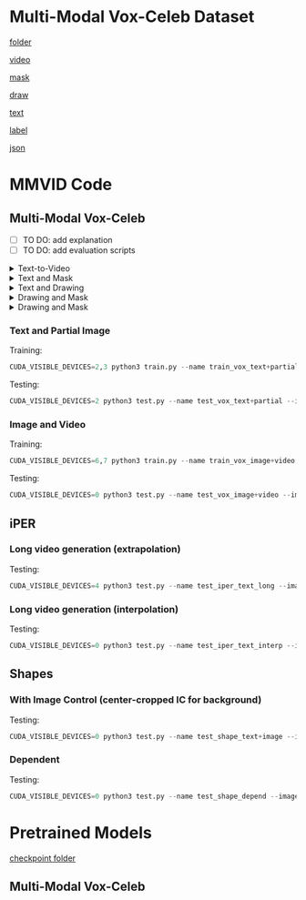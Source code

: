 # Multi-Modal Vox-Celeb Dataset
[folder](https://drive.google.com/drive/folders/18ebgGGTw0610_SRxiu5M3mdJCZqa-O74?usp=sharing)

[video](https://drive.google.com/file/d/1eG4CkNNqEuLz9LCa2XtesNepa9bsa1TP/view?usp=sharing)

[mask](https://drive.google.com/file/d/1Y36Or0pEnLQwn9uyORu9394_EcNpa3gl/view?usp=sharing)

[draw](https://drive.google.com/file/d/15UiX1KtyPPSagLjPhnEpm0ynG8PpMT8u/view?usp=sharing)

[text](https://drive.google.com/file/d/19e-9w-0-5FHwIXJ1CmHSKHli3jVMKkLu/view?usp=sharing)

[label](https://drive.google.com/file/d/1Eta6BrTTtV9vv1Hw05n3qo1uvH-3lB4t/view?usp=sharing)

[json](https://drive.google.com/file/d/1Q-ZxGfhNLlIC0X1cW2riBFZ6cz_3tcjy/view?usp=sharing)

# MMVID Code
## Multi-Modal Vox-Celeb

- [ ] TO DO: add explanation
- [ ] TO DO: add evaluation scripts

<details>
  <summary>Text-to-Video</summary>
  
  #### Training:
    bash scripts/mmvoxceleb/text_to_video/train.sh
  #### Testing:
    bash scripts/mmvoxceleb/text_to_video/test.sh
  #### For Quantitative Evaluation (FVD and PRD):
    bash scripts/mmvoxceleb/text_to_video/evaluation.sh
</details>

<details>
  <summary>Text and Mask</summary>
  
  #### Training:
    bash scripts/mmvoxceleb/text_and_mask/train.sh
  #### Testing:
    bash scripts/mmvoxceleb/text_and_mask/test.sh
  #### For Quantitative Evaluation (FVD and PRD):
    To Add
</details>

<details>
  <summary>Text and Drawing</summary>
  
  #### Training:
    bash scripts/mmvoxceleb/text_and_drawing/train.sh
  #### Testing:
    bash scripts/mmvoxceleb/text_and_drawing/test.sh
  #### For Quantitative Evaluation (FVD and PRD):
    To Add
</details>

<details>
  <summary>Drawing and Mask</summary>
  
  #### Training:
    bash scripts/mmvoxceleb/drawing_and_mask/train.sh
  #### Testing:
    bash scripts/mmvoxceleb/drawing_and_mask/test.sh
  #### For Quantitative Evaluation (FVD and PRD):
    To Add
</details>

<details>
  <summary>Drawing and Mask</summary>
  
  #### Training:
    bash scripts/mmvoxceleb/image_and_mask/train.sh
  #### Testing:
    bash scripts/mmvoxceleb/image_and_mask/test.sh
  #### For Quantitative Evaluation (FVD and PRD):
    To Add
</details>




### Text and Partial Image
Training:
``` python
CUDA_VISIBLE_DEVICES=2,3 python3 train.py --name train_vox_text+partial --image_text_folder data/vox-celeba-alex_v2 --dataset vox --attr_mode image+text_dropout --vc_mode face_8x8 --visual --num_visuals 1 --fullvc --batch_size 20 --text_seq_len 50 --dim 768 --pretrained_transformer openai_clip_visual --iters 200000 --learning_rate 1e-4 --random_resize_crop_lower_ratio 1 --clip_grad_norm 1 --lr_decay --lr_scheduler warmuplr --optimizer adam --weight_decay 0.0 --which_tokenizer simple --use_html --log_every 200 --sample_every 5000 --n_sample 4 --n_per_sample 4 --num_targets 8 --frame_num 8 --frame_step 4 --which_vae vqgan1024 --image_size 128 --beta_rel 0.5 --beta_vid 0.5 --beta_msm 7 --log_root logs --lr_scheduler_warmup 5000 --msm_strategy_prob 7,1,1,1 --msm_bernoulli_prob 0.2,0.2 --vid_strategy_prob 1,1,1,1 --dropout_vc 0.4 --dist_url tcp://localhost:10006 --vae_path pretrained_models/vae_vox.ckpt --cvae_path pretrained_models/cvae_vox.ckpt --rel_no_fully_masked --mask_predict_steps 10 20 30 --mask_predict_steps1 20 
```

Testing:
``` python
CUDA_VISIBLE_DEVICES=2 python3 test.py --name test_vox_text+partial --image_text_folder data/vox-celeba-alex_v2 --dataset vox --attr_mode image+text_dropout --visual --vc_mode face_8x8 --num_visuals 1 --fullvc --text_seq_len 50 --dim 768 --pretrained_transformer openai_clip_visual --which_tokenizer simple --use_html --num_targets 8 --frame_num 8 --frame_step 4 --which_vae vqgan1024 --image_size 128 --log_root logs --use_cvae --iters 20 --batch_size 16 --n_per_sample 4 --n_sample 1 --no_debug --mp_T 20 --dalle_path vox_bert_text+partial_bs20_98k.pt
```

### Image and Video
Training:
``` python
CUDA_VISIBLE_DEVICES=6,7 python3 train.py --name train_vox_image+video --image_text_folder data/vox-celeba-alex_v2 --dataset vox --attr_mode image+video33 --vc_mode face2_8x8 --visual --num_visuals 4 --fullvc --batch_size 32 --text_seq_len 20 --dim 768 --pretrained_transformer openai_clip_visual --iters 200000 --learning_rate 1e-4 --random_resize_crop_lower_ratio 1 --clip_grad_norm 1 --lr_decay --lr_scheduler warmuplr --optimizer adam --weight_decay 0.0 --which_tokenizer simple --use_html --log_every 200 --sample_every 5000 --n_sample 2 --n_per_sample 4 --num_targets 8 --frame_num 8 --frame_step 4 --which_vae vqgan1024 --image_size 128 --beta_rel 0.5 --beta_vid 0.5 --beta_msm 7 --log_root logs --lr_scheduler_warmup 5000 --msm_strategy_prob 7,1,1,1 --msm_bernoulli_prob 0.2,0.2 --vid_strategy_prob 1,1,1,1 --dropout_vc 0.4 --dist_url tcp://localhost:10007 --vae_path pretrained_models/vae_vox.ckpt --cvae_path pretrained_models/cvae_vox.ckpt --rel_no_fully_masked --visual_aug_mode motion_color 
```

Testing:
``` python
CUDA_VISIBLE_DEVICES=0 python3 test.py --name test_vox_image+video --image_text_folder data/vox-celeba-alex_v2 --dataset vox --attr_mode image+video33 --visual --vc_mode face2_8x8 --num_visuals 4 --fullvc --text_seq_len 20 --dim 768 --pretrained_transformer openai_clip_visual --which_tokenizer simple --use_html --num_targets 8 --frame_num 8 --frame_step 4 --which_vae vqgan1024 --image_size 128 --log_root logs --use_cvae --iters 20 --batch_size 16 --n_per_sample 4 --n_sample 1 --no_debug --mp_T 20 --dalle_path vox_bert_image+video_bs32_149k.pt
```

## iPER
### Long video generation (extrapolation)
Testing:
``` python
CUDA_VISIBLE_DEVICES=4 python3 test.py --name test_iper_text_long --image_text_folder data/iper2 --dataset iper --slow --text_seq_len 16 --dim 768 --pretrained_transformer openai_clip_visual --which_tokenizer simple --use_html --num_visuals 0 --num_targets 8 --frame_num 8 --frame_step 8 --which_vae vqgan1024 --image_size 128 --log_root logs --dataset_keys iper_test.txt --iters 20 --batch_size 1 --n_per_sample 1 --n_sample 1 --no_debug --mp_T 20 --dalle_path iper_bert_txtdrop_slow_180k.pt --eval_mode long --long_mode long --t_repeat 50 --t_overlap 7 
```

### Long video generation (interpolation)
Testing:
``` python
CUDA_VISIBLE_DEVICES=0 python3 test.py --name test_iper_text_interp --image_text_folder data/iper2 --dataset iper --slow --text_seq_len 16 --dim 768 --pretrained_transformer openai_clip_visual --which_tokenizer simple --use_html --num_visuals 0 --num_targets 8 --frame_num 8 --frame_step 8 --which_vae vqgan1024 --image_size 128 --log_root logs --dataset_keys iper_test.txt --iters 20 --batch_size 1 --n_per_sample 1 --n_sample 1 --no_debug --mp_T 20 --dalle_path iper_bert_txtdrop_slow_180k.pt --eval_mode long --long_mode interp_real --t_repeat 2 
```

## Shapes
### With Image Control (center-cropped IC for background)
Testing:
``` python
CUDA_VISIBLE_DEVICES=0 python3 test.py --name test_shape_text+image --image_text_folder data/shapes1c --dataset shape_attr --attr_mode text --visual --vc_mode shape_4x4 --num_visuals 1 --text_seq_len 20 --dim 768 --pretrained_transformer openai_clip_visual --which_tokenizer simple --use_html --n_sample 1 --n_per_sample 4 --num_targets 16 --frame_num 16 --frame_step 1 --which_vae vqgan1024 --image_size 64 --log_root logs --iters 20 --mp_T 20 --dalle_path shape_bert_text+image_60k.pt 
```

### Dependent
Testing:
``` python
CUDA_VISIBLE_DEVICES=0 python3 test.py --name test_shape_depend --image_text_folder data/shapes_v2 --attr_mode color+shape+background+rand --num_visuals 3 --dataset shape_attr --text_seq_len 32 --dim 768 --pretrained_transformer openai_clip_visual --bpe_path dalle_pytorch/data/variety.bpe --which_tokenizer yttm --use_html --num_targets 16 --frame_num 16 --frame_step 1 --which_vae vqgan1024 --image_size 64 --visual --fullvc --dataset_keys data/shapes_v2/large.txt --insert_sep --test_mode shapes --iters 20 --n_sample 1 --n_per_sample 4 --negvc --batch_size 2 --no_debug --dalle_path shape_bert_depend_init=norand.pt 
```

# Pretrained Models
[checkpoint folder](https://drive.google.com/drive/folders/1q_YdEBylrAWeuSleq6Jp58epE3KM-oXK?usp=sharing)

## Multi-Modal Vox-Celeb
